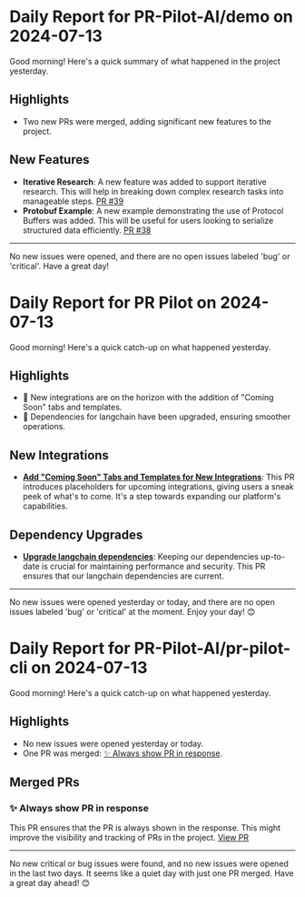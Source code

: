 # Daily Report for PR-Pilot-AI/demo on 2024-07-13

Good morning! Here's a quick summary of what happened in the project yesterday.

## Highlights
- Two new PRs were merged, adding significant new features to the project.

## New Features
- **Iterative Research**: A new feature was added to support iterative research. This will help in breaking down complex research tasks into manageable steps. [PR #39](https://github.com/PR-Pilot-AI/demo/pull/39)
- **Protobuf Example**: A new example demonstrating the use of Protocol Buffers was added. This will be useful for users looking to serialize structured data efficiently. [PR #38](https://github.com/PR-Pilot-AI/demo/pull/38)

---

No new issues were opened, and there are no open issues labeled 'bug' or 'critical'. Have a great day!


# Daily Report for PR Pilot on 2024-07-13

Good morning! Here's a quick catch-up on what happened yesterday.

## Highlights
- 🚀 New integrations are on the horizon with the addition of "Coming Soon" tabs and templates.
- 🔄 Dependencies for langchain have been upgraded, ensuring smoother operations.

## New Integrations
- **[Add "Coming Soon" Tabs and Templates for New Integrations](https://github.com/PR-Pilot-AI/pr-pilot/pull/209)**: This PR introduces placeholders for upcoming integrations, giving users a sneak peek of what's to come. It's a step towards expanding our platform's capabilities.

## Dependency Upgrades
- **[Upgrade langchain dependencies](https://github.com/PR-Pilot-AI/pr-pilot/pull/208)**: Keeping our dependencies up-to-date is crucial for maintaining performance and security. This PR ensures that our langchain dependencies are current.

---

No new issues were opened yesterday or today, and there are no open issues labeled 'bug' or 'critical' at the moment. Enjoy your day! 😊


# Daily Report for PR-Pilot-AI/pr-pilot-cli on 2024-07-13

Good morning! Here's a quick catch-up on what happened yesterday.

## Highlights
- No new issues were opened yesterday or today.
- One PR was merged: [✨ Always show PR in response](https://github.com/PR-Pilot-AI/pr-pilot-cli/pull/92).

## Merged PRs
### ✨ Always show PR in response
This PR ensures that the PR is always shown in the response. This might improve the visibility and tracking of PRs in the project. [View PR](https://github.com/PR-Pilot-AI/pr-pilot-cli/pull/92)

---

No new critical or bug issues were found, and no new issues were opened in the last two days. It seems like a quiet day with just one PR merged. Have a great day ahead! 😊


